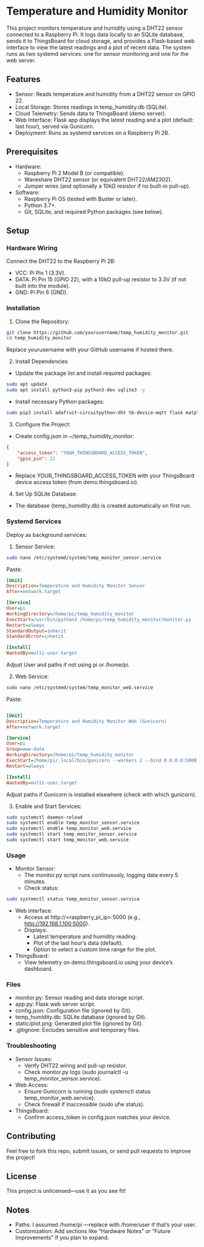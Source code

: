 # Temperature and Humidity Monitor

This project monitors temperature and humidity using a DHT22 sensor connected to a Raspberry Pi. It logs data locally to an SQLite database, sends it to ThingsBoard for cloud storage, and provides a Flask-based web interface to view the latest readings and a plot of recent data. The system runs as two systemd services: one for sensor monitoring and one for the web server.

## Features

* Sensor: Reads temperature and humidity from a DHT22 sensor on GPIO 22.
* Local Storage: Stores readings in temp_humidity.db (SQLite).
* Cloud Telemetry: Sends data to ThingsBoard (demo server).
* Web Interface: Flask app displays the latest reading and a plot (default: last hour), served via Gunicorn.
* Deployment: Runs as systemd services on a Raspberry Pi 2B.

## Prerequisites

* Hardware:
  * Raspberry Pi 2 Model B (or compatible).
  * Waveshare DHT22 sensor (or equivalent DHT22/AM2302).
  * Jumper wires (and optionally a 10kΩ resistor if no built-in pull-up).
* Software:
  * Raspberry Pi OS (tested with Buster or later).
  * Python 3.7+.
  * Git, SQLite, and required Python packages (see below).

## Setup

### Hardware Wiring

Connect the DHT22 to the Raspberry Pi 2B:

* VCC: Pi Pin 1 (3.3V).
* DATA: Pi Pin 15 (GPIO 22), with a 10kΩ pull-up resistor to 3.3V (if not built into the module).
* GND: Pi Pin 6 (GND).

### Installation

1. Clone the Repository:

```bash
git clone https://github.com/yourusername/temp_humidity_monitor.git
cd temp_humidity_monitor
```

Replace yourusername with your GitHub username if hosted there.

2. Install Dependencies

* Update the package list and install required packages:

```bash
sudo apt update
sudo apt install python3-pip python3-dev sqlite3 -y
```

* Install necessary Python packages:

```bash
sudo pip3 install adafruit-circuitpython-dht tb-device-mqtt flask matplotlib gunicorn
```

3. Configure the Project:

* Create config.json in ~/temp_humidity_monitor:

```json
{
    "access_token": "YOUR_THINGSBOARD_ACCESS_TOKEN",
    "gpio_pin": 22
}
```

* Replace YOUR_THINGSBOARD_ACCESS_TOKEN with your ThingsBoard device access token (from demo.thingsboard.io).

4. Set Up SQLite Database:

* The database (temp_humidity.db) is created automatically on first run.

### Systemd Services

Deploy as background services:

1. Sensor Service:

```bash
sudo nano /etc/systemd/system/temp_monitor_sensor.service
```

Paste:

```ini
[Unit]
Description=Temperature and Humidity Monitor Sensor
After=network.target

[Service]
User=pi
WorkingDirectory=/home/pi/temp_humidity_monitor
ExecStart=/usr/bin/python3 /home/pi/temp_humidity_monitor/monitor.py
Restart=always
StandardOutput=inherit
StandardError=inherit

[Install]
WantedBy=multi-user.target
```

Adjust User and paths if not using pi or /home/pi.

2. Web Service:

```bash
sudo nano /etc/systemd/system/temp_monitor_web.service
```

Paste:

```ini

[Unit]
Description=Temperature and Humidity Monitor Web (Gunicorn)
After=network.target

[Service]
User=pi
Group=www-data
WorkingDirectory=/home/pi/temp_humidity_monitor
ExecStart=/home/pi/.local/bin/gunicorn --workers 2 --bind 0.0.0.0:5000 app:app
Restart=always

[Install]
WantedBy=multi-user.target
```

Adjust paths if Gunicorn is installed elsewhere (check with which gunicorn).

3. Enable and Start Services:

```bash
sudo systemctl daemon-reload
sudo systemctl enable temp_monitor_sensor.service
sudo systemctl enable temp_monitor_web.service
sudo systemctl start temp_monitor_sensor.service
sudo systemctl start temp_monitor_web.service
```

### Usage

* Monitor Sensor:
  * The monitor.py script runs continuously, logging data every 5 minutes.
  * Check status:

```bash
sudo systemctl status temp_monitor_sensor.service
```

* Web Interface:
  * Access at http://<raspberry_pi_ip>:5000 (e.g., <http://192.168.1.100:5000>).
  * Displays:
    * Latest temperature and humidity reading.
    * Plot of the last hour’s data (default).
    * Option to select a custom time range for the plot.
* ThingsBoard:
  * View telemetry on demo.thingsboard.io using your device’s dashboard.

### Files

* monitor.py: Sensor reading and data storage script.
* app.py: Flask web server script.
* config.json: Configuration file (ignored by Git).
* temp_humidity.db: SQLite database (ignored by Git).
* static/plot.png: Generated plot file (ignored by Git).
* .gitignore: Excludes sensitive and temporary files.

### Troubleshooting

* Sensor Issues:
  * Verify DHT22 wiring and pull-up resistor.
  * Check monitor.py logs (sudo journalctl -u temp_monitor_sensor.service).
* Web Access:
  * Ensure Gunicorn is running (sudo systemctl status temp_monitor_web.service).
  * Check firewall if inaccessible (sudo ufw status).
* ThingsBoard:
  * Confirm access_token in config.json matches your device.

## Contributing

Feel free to fork this repo, submit issues, or send pull requests to improve the project!

## License

This project is unlicensed—use it as you see fit!

## Notes

* Paths: I assumed /home/pi —replace with /home/user if that’s your user.
* Customization: Add sections like “Hardware Notes” or “Future Improvements” if you plan to expand.
